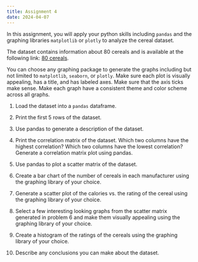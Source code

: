 ```yaml
---
title: Assignment 4
date: 2024-04-07
---
```


In this assignment, you will apply your python skills including `pandas` and the graphing libraries `matplotlib` or `plotly` to analyze the cereal dataset. 

The dataset contains information about 80 cereals and is available at the following link: [80 cereals](https://www.kaggle.com/crawford/80-cereals).

You can choose any graphing package to generate the graphs including but not limited to `matplotlib`, `seaborn`, or `plotly`. Make sure each plot is visually appealing, has a title, and has labeled axes. Make sure that the axis ticks make sense. Make each graph have a consistent theme and color scheme across all graphs.

1. Load the dataset into a `pandas` dataframe.

2. Print the first 5 rows of the dataset.

3. Use pandas to generate a description of the dataset.

4. Print the correlation matrix of the dataset. Which two columns have the highest correlation? Which two columns have the lowest correlation? Generate a correlation matrix plot using pandas.

5. Use pandas to plot a scatter matrix of the dataset.

6. Create a bar chart of the number of cereals in each manufacturer using the graphing library of your choice.

7. Generate a scatter plot of the calories vs. the rating of the cereal using the graphing library of your choice.

8. Select a few interesting looking graphs from the scatter matrix generated in problem 6 and make them visually appealing using the graphing library of your choice.

9. Create a histogram of the ratings of the cereals using the graphing library of your choice.

10. Describe any conclusions you can make about the dataset.
